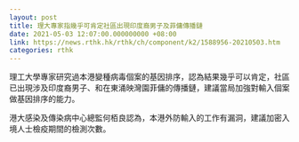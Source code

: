 ```yaml
---
layout: post
title: 理大專家指幾乎可肯定社區出現印度裔男子及菲傭傳播鏈
date: 2021-05-03 12:07:00.000000000 +08:00
link: https://news.rthk.hk/rthk/ch/component/k2/1588956-20210503.htm
categories: rthk
---
```


理工大學專家研究過本港變種病毒個案的基因排序，認為結果幾乎可以肯定，社區已出現涉及印度裔男子、和在東涌映灣園菲傭的傳播鏈，建議當局加強對輸入個案做基因排序的能力。

港大感染及傳染病中心總監何栢良認為，本港外防輸入的工作有漏洞，建議加密入境人士檢疫期間的檢測次數。
